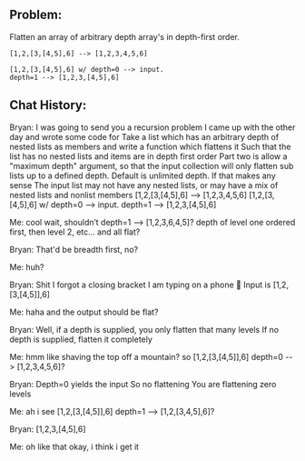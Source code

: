 ## Problem:

Flatten an array of arbitrary depth array's in depth-first order.

```
[1,2,[3,[4,5],6] --> [1,2,3,4,5,6]

[1,2,[3,[4,5],6] w/ depth=0 --> input.
depth=1 --> [1,2,3,[4,5],6]
```

## Chat History:

Bryan:
	I was going to send you a recursion problem I came up with the other day and wrote some code for
	Take a list which has an arbitrary depth of nested lists as members and write a function which flattens it
	Such that the list has no nested lists and items are in depth first order
	Part two is allow a "maximum depth" argument, so that the input collection will only flatten sub lists up to a defined depth. Default is unlimited depth.
	If that makes any sense
	The input list may not have any nested lists, or may have a mix of nested lists and nonlist members
	[1,2,[3,[4,5],6] --> [1,2,3,4,5,6]
	[1,2,[3,[4,5],6] w/ depth=0 --> input. depth=1 --> [1,2,3,[4,5],6]

Me:
	cool
	wait, shouldn’t depth=1 --> [1,2,3,6,4,5]?
	depth of level one ordered first, then level 2, etc...
	and all flat?

Bryan:
	That'd be breadth first, no?

Me:
	huh?

Bryan:
	Shit I forgot a closing bracket
	I am typing on a phone 😬
	Input is [1,2,[3,[4,5]],6]

Me:
	haha
	and the output should be flat?

Bryan:
	Well, if a depth is supplied, you only flatten that many levels
	If no depth is supplied, flatten it completely

Me:
	hmm
	like shaving the top off a mountain?
	so [1,2,[3,[4,5]],6] depth=0 --> [1,2,3,4,5,6]?

Bryan:
	Depth=0 yields the input
	So no flattening
	You are flattening zero levels

Me:
	ah
	i see
	[1,2,[3,[4,5]],6] depth=1 --> [1,2,[3,4,5],6]?

Bryan:
	[1,2,3,[4,5],6]

Me:
	oh like that
	okay, i think i get it
